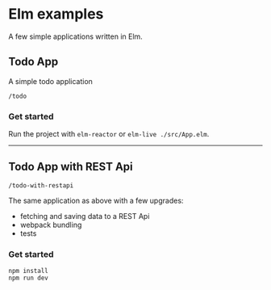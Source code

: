 # Elm examples

A few simple applications written in Elm.

## Todo App

A simple todo application

`/todo`

### Get started

Run the project with `elm-reactor` or `elm-live ./src/App.elm`.

---

## Todo App with REST Api

`/todo-with-restapi`

The same application as above with a few upgrades:
- fetching and saving data to a REST Api
- webpack bundling
- tests

### Get started

`npm install`  
`npm run dev`
